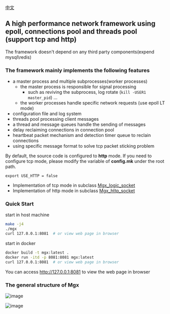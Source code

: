 [中文](./README_CN.md)

## **A high performance network framework using epoll, connections pool and threads pool (support tcp and http)**

The framework doesn't depend on any third party components(expend mysql\redis)

### The framework mainly implements the following features

- a master process and multiple subprocesses(worker processes)
    - the master process is responsible for signal processing
        - such as reviving the subprocess, log rotate (`kill -USER1 master_pid`) ...
    - the worker processes handle specific network requests (use epoll LT mode)
- configuration file and log system
- threads pool processing client messages
- a thread and message queues handle the sending of messages
- delay reclaiming connections in connection pool
- heartbeat packet mechanism and detection timer queue to reclain connections
- using specific message format to solve tcp packet sticking problem



By default, the source code is configured to **http** mode. If you need to configure tcp mode, please modify the variable of **config.mk** under the root path.

```
export USE_HTTP = false
```

- Implementation of tcp mode in subclass [Mgx_logic_socket](./bussiness/mgx_logic_socket.cpp)
- Implementation of http mode in subclass [Mgx_http_socket](./http/mgx_http_socket.cpp)

### Quick Start

start in host machine

```bash
make -j4
./mgx
curl 127.0.0.1:8081  # or view web page in browser
```

start in docker
```bash
docker build -t mgx:latest .
docker run -itd -p 8081:8081 mgx:latest
curl 127.0.0.1:8081  # or view web page in browser
```

You can access http://127.0.0.1:8081 to view the web page in browser

### The general structure of Mgx
![image](https://user-images.githubusercontent.com/33289788/198247240-d637ec92-ddfe-4dd6-9344-e18ac0f73e4d.png)

![image](https://user-images.githubusercontent.com/33289788/198247154-29127906-a971-41e8-99c5-9c2d6378f521.png)

